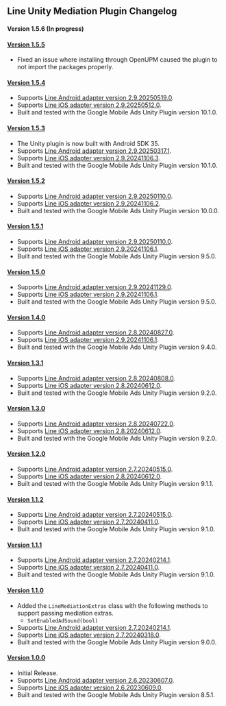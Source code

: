 ## Line Unity Mediation Plugin Changelog

#### Version 1.5.6 (In progress)

#### [Version 1.5.5](https://dl.google.com/googleadmobadssdk/mediation/unity/line/LineUnityAdapter-1.5.4.zip)
- Fixed an issue where installing through OpenUPM caused the plugin to not import the packages properly.

#### [Version 1.5.4](https://dl.google.com/googleadmobadssdk/mediation/unity/line/LineUnityAdapter-1.5.4.zip)
- Supports [Line Android adapter version 2.9.20250519.0](https://github.com/googleads/googleads-mobile-android-mediation/blob/main/ThirdPartyAdapters/line/CHANGELOG.md#version-29202505190).
- Supports [Line iOS adapter version 2.9.20250512.0](https://github.com/googleads/googleads-mobile-ios-mediation/blob/main/adapters/Line/CHANGELOG.md#version-29202505120).
- Built and tested with the Google Mobile Ads Unity Plugin version 10.1.0.

#### [Version 1.5.3](https://dl.google.com/googleadmobadssdk/mediation/unity/line/LineUnityAdapter-1.5.3.zip)
- The Unity plugin is now built with Android SDK 35.
- Supports [Line Android adapter version 2.9.20250317.1](https://github.com/googleads/googleads-mobile-android-mediation/blob/main/ThirdPartyAdapters/line/CHANGELOG.md#version-29202503171).
- Supports [Line iOS adapter version 2.9.20241106.3](https://github.com/googleads/googleads-mobile-ios-mediation/blob/main/adapters/Line/CHANGELOG.md#version-29202411063).
- Built and tested with the Google Mobile Ads Unity Plugin version 10.1.0.

#### [Version 1.5.2](https://dl.google.com/googleadmobadssdk/mediation/unity/line/LineUnityAdapter-1.5.2.zip)
- Supports [Line Android adapter version 2.9.20250110.0](https://github.com/googleads/googleads-mobile-android-mediation/blob/main/ThirdPartyAdapters/line/CHANGELOG.md#version-29202501100).
- Supports [Line iOS adapter version 2.9.20241106.2](https://github.com/googleads/googleads-mobile-ios-mediation/blob/main/adapters/Line/CHANGELOG.md#version-29202411062).
- Built and tested with the Google Mobile Ads Unity Plugin version 10.0.0.

#### [Version 1.5.1](https://dl.google.com/googleadmobadssdk/mediation/unity/line/LineUnityAdapter-1.5.1.zip)
- Supports [Line Android adapter version 2.9.20250110.0](https://github.com/googleads/googleads-mobile-android-mediation/blob/main/ThirdPartyAdapters/line/CHANGELOG.md#version-29202501100).
- Supports [Line iOS adapter version 2.9.20241106.1](https://github.com/googleads/googleads-mobile-ios-mediation/blob/main/adapters/Line/CHANGELOG.md#version-29202411061).
- Built and tested with the Google Mobile Ads Unity Plugin version 9.5.0.

#### [Version 1.5.0](https://dl.google.com/googleadmobadssdk/mediation/unity/line/LineUnityAdapter-1.5.0.zip)
- Supports [Line Android adapter version 2.9.20241129.0](https://github.com/googleads/googleads-mobile-android-mediation/blob/main/ThirdPartyAdapters/line/CHANGELOG.md#version-29202411290).
- Supports [Line iOS adapter version 2.9.20241106.1](https://github.com/googleads/googleads-mobile-ios-mediation/blob/main/adapters/Line/CHANGELOG.md#version-29202411061).
- Built and tested with the Google Mobile Ads Unity Plugin version 9.5.0.

#### [Version 1.4.0](https://dl.google.com/googleadmobadssdk/mediation/unity/line/LineUnityAdapter-1.4.0.zip)
- Supports [Line Android adapter version 2.8.20240827.0](https://github.com/googleads/googleads-mobile-android-mediation/blob/main/ThirdPartyAdapters/line/CHANGELOG.md#version-28202408270).
- Supports [Line iOS adapter version 2.9.20241106.1](https://github.com/googleads/googleads-mobile-ios-mediation/blob/main/adapters/Line/CHANGELOG.md#version-29202411061).
- Built and tested with the Google Mobile Ads Unity Plugin version 9.4.0.

#### [Version 1.3.1](https://dl.google.com/googleadmobadssdk/mediation/unity/line/LineUnityAdapter-1.3.1.zip)
- Supports [Line Android adapter version 2.8.20240808.0](https://github.com/googleads/googleads-mobile-android-mediation/blob/main/ThirdPartyAdapters/line/CHANGELOG.md#version-28202408080).
- Supports [Line iOS adapter version 2.8.20240612.0](https://github.com/googleads/googleads-mobile-ios-mediation/blob/main/adapters/Line/CHANGELOG.md#version-28202406120).
- Built and tested with the Google Mobile Ads Unity Plugin version 9.2.0.

#### [Version 1.3.0](https://dl.google.com/googleadmobadssdk/mediation/unity/line/LineUnityAdapter-1.3.0.zip)
- Supports [Line Android adapter version 2.8.20240722.0](https://github.com/googleads/googleads-mobile-android-mediation/blob/main/ThirdPartyAdapters/line/CHANGELOG.md#version-28202407220).
- Supports [Line iOS adapter version 2.8.20240612.0](https://github.com/googleads/googleads-mobile-ios-mediation/blob/main/adapters/Line/CHANGELOG.md#version-28202406120).
- Built and tested with the Google Mobile Ads Unity Plugin version 9.2.0.

#### [Version 1.2.0](https://dl.google.com/googleadmobadssdk/mediation/unity/line/LineUnityAdapter-1.2.0.zip)
- Supports [Line Android adapter version 2.7.20240515.0](https://github.com/googleads/googleads-mobile-android-mediation/blob/main/ThirdPartyAdapters/line/CHANGELOG.md#version-27202405150).
- Supports [Line iOS adapter version 2.8.20240612.0](https://github.com/googleads/googleads-mobile-ios-mediation/blob/main/adapters/Line/CHANGELOG.md#version-28202406120).
- Built and tested with the Google Mobile Ads Unity Plugin version 9.1.1.

#### [Version 1.1.2](https://dl.google.com/googleadmobadssdk/mediation/unity/line/LineUnityAdapter-1.1.2.zip)
- Supports [Line Android adapter version 2.7.20240515.0](https://github.com/googleads/googleads-mobile-android-mediation/blob/main/ThirdPartyAdapters/line/CHANGELOG.md#version-27202405150).
- Supports [Line iOS adapter version 2.7.20240411.0](https://github.com/googleads/googleads-mobile-ios-mediation/blob/main/adapters/Line/CHANGELOG.md#version-27202404110).
- Built and tested with the Google Mobile Ads Unity Plugin version 9.1.0.

#### [Version 1.1.1](https://dl.google.com/googleadmobadssdk/mediation/unity/line/LineUnityAdapter-1.1.1.zip)
- Supports [Line Android adapter version 2.7.20240214.1](https://github.com/googleads/googleads-mobile-android-mediation/blob/main/ThirdPartyAdapters/line/CHANGELOG.md#version-27202402141).
- Supports [Line iOS adapter version 2.7.20240411.0](https://github.com/googleads/googleads-mobile-ios-mediation/blob/main/adapters/Line/CHANGELOG.md#version-27202404110).
- Built and tested with the Google Mobile Ads Unity Plugin version 9.1.0.

#### [Version 1.1.0](https://dl.google.com/googleadmobadssdk/mediation/unity/line/LineUnityAdapter-1.1.0.zip)
- Added the `LineMediationExtras` class with the following methods to support passing mediation extras.
  * `SetEnabledAdSound(bool)`
- Supports [Line Android adapter version 2.7.20240214.1](https://github.com/googleads/googleads-mobile-android-mediation/blob/main/ThirdPartyAdapters/line/CHANGELOG.md#version-27202402141).
- Supports [Line iOS adapter version 2.7.20240318.0](https://github.com/googleads/googleads-mobile-ios-mediation/blob/main/adapters/Line/CHANGELOG.md#version-27202403180).
- Built and tested with the Google Mobile Ads Unity Plugin version 9.0.0.

#### [Version 1.0.0](https://dl.google.com/googleadmobadssdk/mediation/unity/line/LineUnityAdapter-1.0.0.zip)
- Initial Release.
- Supports [Line Android adapter version 2.6.20230607.0](https://github.com/googleads/googleads-mobile-android-mediation/blob/main/ThirdPartyAdapters/line/CHANGELOG.md#version-26202306070).
- Supports [Line iOS adapter version 2.6.20230609.0](https://github.com/googleads/googleads-mobile-ios-mediation/blob/main/adapters/Line/CHANGELOG.md#version-26202306090).
- Built and tested with the Google Mobile Ads Unity Plugin version 8.5.1.
